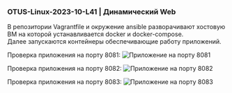 ### OTUS-Linux-2023-10-L41 | Динамический Web

В репозитории Vagrantfile и окружение ansible разворачивают хостовую ВМ на которой устанавливается docker и docker-compose.<br>
Далее запускаются контейнеры обеспечивающие работу приложений.

Проверка приложения на порту 8081:
![Приложение на порту 8081](project/8081.png)

Проверка приложения на порту 8082:
![Приложение на порту 8082](project/8082.png)

Проверка приложения на порту 8083:
![Приложение на порту 8083](project/8083.png)
